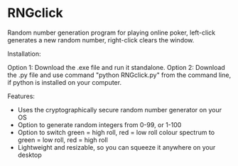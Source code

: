 # RNGclick
Random number generation program for playing online poker, left-click generates a new random number, right-click clears the window.

Installation:

Option 1: Download the .exe file and run it standalone.
Option 2: Download the .py file and use command "python RNGclick.py" from the command line, if python is installed on your computer. 

Features:
- Uses the cryptographically secure random number generator on your OS
- Option to generate random integers from 0-99, or 1-100
- Option to switch green = high roll, red = low roll colour spectrum to green = low roll, red = high roll
- Lightweight and resizable, so you can squeeze it anywhere on your desktop
